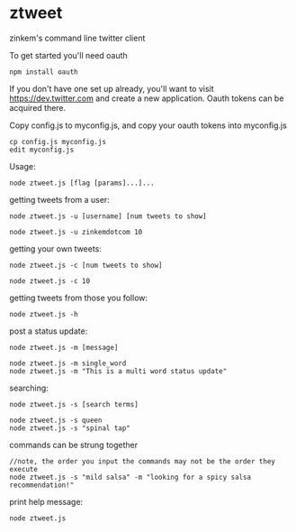 ztweet
==========

zinkem's command line twitter client

To get started you'll need oauth

    npm install oauth

If you don't have one set up already, you'll want to visit https://dev.twitter.com and create a new application.
Oauth tokens can be acquired there.

Copy config.js to myconfig.js, and copy your oauth tokens into myconfig.js 
    
    cp config.js myconfig.js
    edit myconfig.js



Usage:

    node ztweet.js [flag [params]...]...
  
getting tweets from a user:

    node ztweet.js -u [username] [num tweets to show]
    
    node ztweet.js -u zinkemdotcom 10

getting your own tweets:

    node ztweet.js -c [num tweets to show]
    
    node ztweet.js -c 10
    
getting tweets from those you follow:

    node ztweet.js -h
    
post a status update:

    node ztweet.js -m [message]
    
    node ztweet.js -m single_word
    node ztweet.js -m "This is a multi word status update"
  
searching:

    node ztweet.js -s [search terms]
    
    node ztweet.js -s queen
    node ztweet.js -s "spinal tap"

commands can be strung together
    
    //note, the order you input the commands may not be the order they execute
    node ztweet.js -s "mild salsa" -m "looking for a spicy salsa recommendation!"
    
print help message:
 
    node ztweet.js


